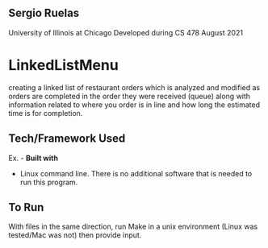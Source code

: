 ## Sergio Ruelas
University of Illinois at Chicago Developed during CS 478 August 2021

# LinkedListMenu
creating a linked list of restaurant orders which is analyzed and modified as orders are completed in the order they were received (queue)
along with information related to where you order is in line and how long the estimated time is for completion.

## Tech/Framework Used
Ex. -
<b>Built with</b>
- Linux command line. There is no additional software that is needed to run this program.

## To Run
With files in the same direction, run Make in a unix environment (Linux was tested/Mac was not) then provide input.
